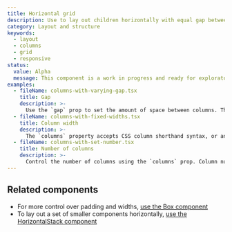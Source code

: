 ```yaml
---
title: Horizontal grid
description: Use to lay out children horizontally with equal gap between columns. Based on [CSS Grid](https://developer.mozilla.org/en-US/docs/Web/CSS/grid).
category: Layout and structure
keywords:
  - layout
  - columns
  - grid
  - responsive
status:
  value: Alpha
  message: This component is a work in progress and ready for exploratory usage, with breaking changes expected in minor version updates. Please use with caution. Learn more about our [component lifecycles](/getting-started/components-lifecycle).
examples:
  - fileName: columns-with-varying-gap.tsx
    title: Gap
    description: >-
      Use the `gap` prop to set the amount of space between columns. The `gap` prop supports responsive spacing with the [Breakpoints tokens](https://polaris.shopify.com/tokens/breakpoints).
  - fileName: columns-with-fixed-widths.tsx
    title: Column width
    description: >-
      The `columns` property accepts CSS column shorthand syntax, or an array of strings mapping to common widths in the admin such as `oneThird`, `oneHalf`, and `twoThirds`. For responsive columns, use the same syntax passed into an object with the breakpoints.
  - fileName: columns-with-set-number.tsx
    title: Number of columns
    description: >-
      Control the number of columns using the `columns` prop. Column numbers can be responsively set using the [Breakpoints tokens](https://polaris.shopify.com/tokens/breakpoints).
---
```


## Related components

- For more control over padding and widths, [use the Box component](https://polaris.shopify.com/components/box)
- To lay out a set of smaller components horizontally, [use the HorizontalStack component](https://polaris.shopify.com/components/horizontal-stack)
